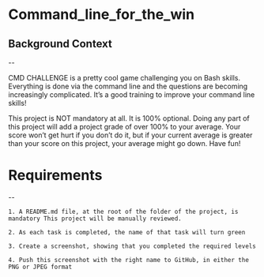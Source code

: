 # Command_line_for_the_win


## Background Context
--

CMD CHALLENGE is a pretty cool game challenging you on Bash skills. Everything is done via the command line and the questions are becoming increasingly complicated. It’s a good training to improve your command line skills!

This project is NOT mandatory at all. It is 100% optional. Doing any part of this project will add a project grade of over 100% to your average. Your score won’t get hurt if you don’t do it, but if your current average is greater than your score on this project, your average might go down. Have fun!

# Requirements
--

    1. A README.md file, at the root of the folder of the project, is mandatory This project will be manually reviewed.

    2. As each task is completed, the name of that task will turn green

    3. Create a screenshot, showing that you completed the required levels
 
    4. Push this screenshot with the right name to GitHub, in either the PNG or JPEG format
